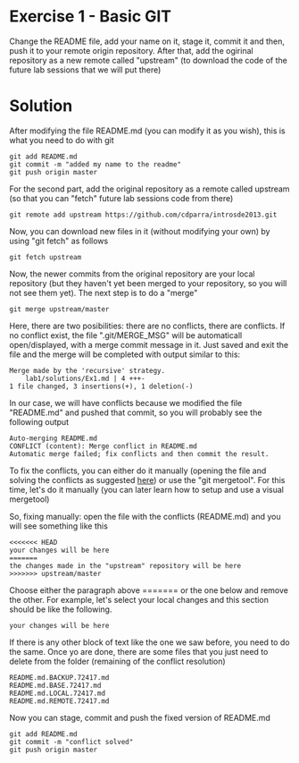 Exercise 1 - Basic GIT
===

Change the README file, add your name on it, stage it, commit it and then, push it to your remote origin repository. After that, add the ogirinal repository as a new remote called "upstream" (to download the code of the future lab sessions that we will put there)

Solution 
===
After modifying the file README.md (you can modify it as you wish), this is what you need to do with git

	git add README.md
	git commit -m "added my name to the readme"
	git push origin master

For the second part, add the original repository as a remote called upstream (so that you can "fetch" future lab sessions code from there)

	git remote add upstream https://github.com/cdparra/introsde2013.git

Now, you can download new files in it (without modifying your own) by using "git fetch" as follows

	git fetch upstream

Now, the newer commits from the original repository are your local repository (but they haven't yet been merged to your repository, so you will not see them yet). The next step is to do a "merge"

	git merge upstream/master
	
Here, there are two posibilities: there are no conflicts, there are conflicts. If no conflict exist, the file ".git/MERGE_MSG" will be automaticall open/displayed, with a merge commit message in it. Just saved and exit the file and the merge will be completed with output similar to this: 

	Merge made by the 'recursive' strategy.
 		lab1/solutions/Ex1.md | 4 +++-
 	1 file changed, 3 insertions(+), 1 deletion(-)

In our case, we will have conflicts because we modified the file "README.md" and pushed that commit, so you will probably see the following output

	Auto-merging README.md
	CONFLICT (content): Merge conflict in README.md
	Automatic merge failed; fix conflicts and then commit the result. 

To fix the conflicts, you can either do it manually (opening the file and solving the conflicts as suggested [here](https://help.github.com/articles/resolving-merge-conflicts)) or use the "git mergetool". For this time, let's do it manually (you can later learn how to setup and use a visual mergetool)

So, fixing manually: open the file with the conflicts (README.md) and you will see something like this

	<<<<<<< HEAD
	your changes will be here
	=======
	the changes made in the "upstream" repository will be here
	>>>>>>> upstream/master

Choose either the paragraph above ======= or the one below and remove the other. For example, let's select your local changes and this section should be like the following.

	your changes will be here
	
If there is any other block of text like the one we saw before, you need to do the same. Once yo are done, there are some files that you just need to delete from the folder (remaining of the conflict resolution)

	README.md.BACKUP.72417.md 
	README.md.BASE.72417.md   
	README.md.LOCAL.72417.md  
	README.md.REMOTE.72417.md  

Now you can stage, commit and push the fixed version of README.md

	git add README.md
	git commit -m "conflict solved"
	git push origin master
